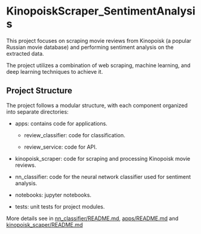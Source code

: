 # KinopoiskScraper_SentimentAnalysis

This project focuses on scraping movie reviews from Kinopoisk (a popular Russian movie database) and performing sentiment analysis on the extracted data.

The project utilizes a combination of web scraping, machine learning, and deep learning techniques to achieve it.

## Project Structure

The project follows a modular structure, with each component organized into separate directories:

- apps: contains code for applications.

    - review_classifier: code for classification.

    - review_service: code for API.

- kinopoisk_scraper: code for scraping and processing Kinopoisk movie reviews.

- nn_classifier: code for the neural network classifier used for sentiment analysis.

- notebooks: jupyter notebooks.

- tests: unit tests for project modules.

More details see in [nn_classifier/README.md](nn_classifier/README.md), [apps/README.md](apps/README.md) and [kinopoisk_scaper/README.md](kinopoisk_scraper/README.md)